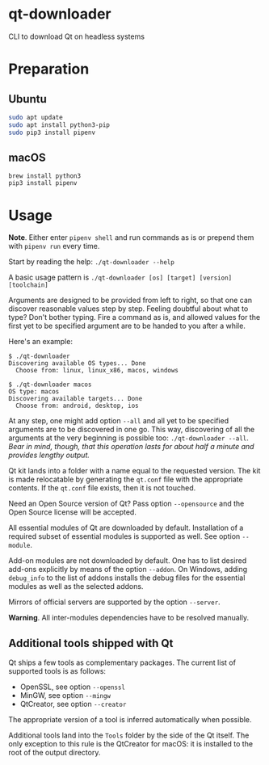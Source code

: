 # qt-downloader
CLI to download Qt on headless systems

# Preparation

## Ubuntu

```bash
sudo apt update
sudo apt install python3-pip
sudo pip3 install pipenv
```

## macOS

```
brew install python3
pip3 install pipenv
```

# Usage

**Note**. Either enter `pipenv shell` and run commands as is or prepend them with `pipenv run` every time.

Start by reading the help: `./qt-downloader --help`

A basic usage pattern is `./qt-downloader [os] [target] [version] [toolchain]`

Arguments are designed to be provided from left to right, so that one can discover
reasonable values step by step. Feeling doubtful about what to type? Don't bother typing.
Fire a command as is, and allowed values for the first yet to be specified argument are to be
handed to you after a while.

Here's an example:
```
$ ./qt-downloader
Discovering available OS types... Done
  Choose from: linux, linux_x86, macos, windows

$ ./qt-downloader macos
OS type: macos
Discovering available targets... Done
  Choose from: android, desktop, ios
```

At any step, one might add option `--all` and all yet to be specified arguments are to be
discovered in one go. This way, discovering of all the arguments at the very beginning is
possible too: `./qt-downloader --all`. *Bear in mind, though, that this operation lasts for
about half a minute and provides lengthy output.*

Qt kit lands into a folder with a name equal to the requested version. The kit is made
relocatable by generating the `qt.conf` file with the appropriate contents. If the `qt.conf`
file exists, then it is not touched.

Need an Open Source version of Qt? Pass option `--opensource` and the Open Source license will
be accepted.

All essential modules of Qt are downloaded by default. Installation of a required subset of
essential modules is supported as well. See option `--module`.

Add-on modules are not downloaded by default. One has to list desired add-ons explicitly by
means of the option `--addon`. On Windows, adding `debug_info` to the list of addons installs
the debug files for the essential modules as well as the selected addons.

Mirrors of official servers are supported by the option `--server`.

**Warning**. All inter-modules dependencies have to be resolved manually.

## Additional tools shipped with Qt

Qt ships a few tools as complementary packages. The current list of supported tools is as follows:
- OpenSSL, see option `--openssl`
- MinGW, see option `--mingw`
- QtCreator, see option `--creator`

The appropriate version of a tool is inferred automatically when possible.

Additional tools land into the `Tools` folder by the side of the Qt itself. The only exception
to this rule is the QtCreator for macOS: it is installed to the root of the output directory.

